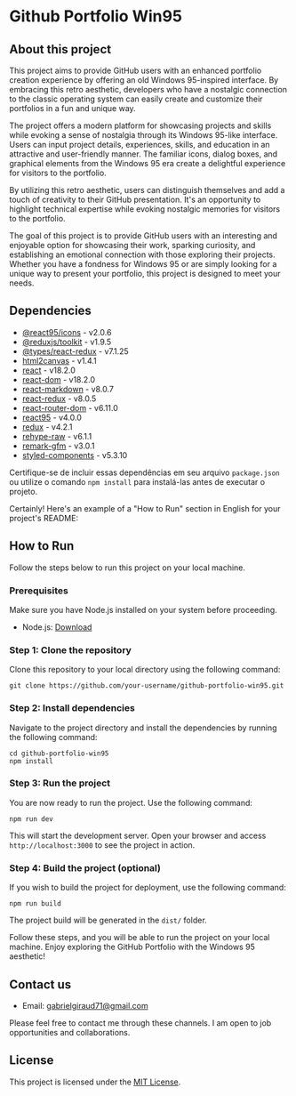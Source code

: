 # Github Portfolio Win95

## About this project

<p>This project aims to provide GitHub users with an enhanced portfolio creation experience by offering an old Windows 95-inspired interface. By embracing this retro aesthetic, developers who have a nostalgic connection to the classic operating system can easily create and customize their portfolios in a fun and unique way.

The project offers a modern platform for showcasing projects and skills while evoking a sense of nostalgia through its Windows 95-like interface. Users can input project details, experiences, skills, and education in an attractive and user-friendly manner. The familiar icons, dialog boxes, and graphical elements from the Windows 95 era create a delightful experience for visitors to the portfolio.

By utilizing this retro aesthetic, users can distinguish themselves and add a touch of creativity to their GitHub presentation. It's an opportunity to highlight technical expertise while evoking nostalgic memories for visitors to the portfolio.

The goal of this project is to provide GitHub users with an interesting and enjoyable option for showcasing their work, sparking curiosity, and establishing an emotional connection with those exploring their projects. Whether you have a fondness for Windows 95 or are simply looking for a unique way to present your portfolio, this project is designed to meet your needs. </p>

## Dependencies

- [@react95/icons](https://www.npmjs.com/package/@react95/icons) - v2.0.6
- [@reduxjs/toolkit](https://www.npmjs.com/package/@reduxjs/toolkit) - v1.9.5
- [@types/react-redux](https://www.npmjs.com/package/@types/react-redux) - v7.1.25
- [html2canvas](https://www.npmjs.com/package/html2canvas) - v1.4.1
- [react](https://www.npmjs.com/package/react) - v18.2.0
- [react-dom](https://www.npmjs.com/package/react-dom) - v18.2.0
- [react-markdown](https://www.npmjs.com/package/react-markdown) - v8.0.7
- [react-redux](https://www.npmjs.com/package/react-redux) - v8.0.5
- [react-router-dom](https://www.npmjs.com/package/react-router-dom) - v6.11.0
- [react95](https://www.npmjs.com/package/react95) - v4.0.0
- [redux](https://www.npmjs.com/package/redux) - v4.2.1
- [rehype-raw](https://www.npmjs.com/package/rehype-raw) - v6.1.1
- [remark-gfm](https://www.npmjs.com/package/remark-gfm) - v3.0.1
- [styled-components](https://www.npmjs.com/package/styled-components) - v5.3.10

Certifique-se de incluir essas dependências em seu arquivo `package.json` ou utilize o comando `npm install` para instalá-las antes de executar o projeto.

Certainly! Here's an example of a "How to Run" section in English for your project's README:

## How to Run

Follow the steps below to run this project on your local machine.

### Prerequisites

Make sure you have Node.js installed on your system before proceeding.

- Node.js: [Download](https://nodejs.org)

### Step 1: Clone the repository

Clone this repository to your local directory using the following command:

```
git clone https://github.com/your-username/github-portfolio-win95.git
```

### Step 2: Install dependencies

Navigate to the project directory and install the dependencies by running the following command:

```
cd github-portfolio-win95
npm install
```

### Step 3: Run the project

You are now ready to run the project. Use the following command:

```
npm run dev
```

This will start the development server. Open your browser and access `http://localhost:3000` to see the project in action.

### Step 4: Build the project (optional)

If you wish to build the project for deployment, use the following command:

```
npm run build
```

The project build will be generated in the `dist/` folder.

Follow these steps, and you will be able to run the project on your local machine. Enjoy exploring the GitHub Portfolio with the Windows 95 aesthetic!


## Contact us
- Email: gabrielgiraud71@gmail.com

Please feel free to contact me through these channels. I am open to job opportunities and collaborations.

## License

This project is licensed under the [MIT License](LICENSE).
